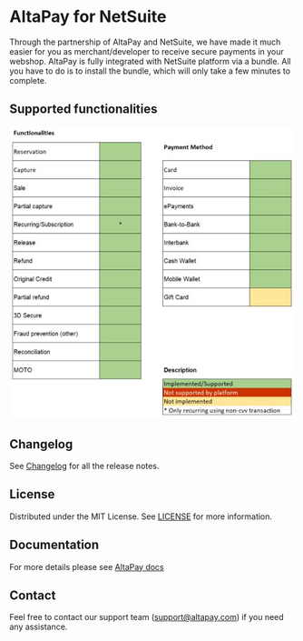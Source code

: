 # AltaPay for NetSuite
Through the partnership of AltaPay and NetSuite, we have made it much easier for you as merchant/developer to receive secure payments in your webshop. AltaPay is fully integrated with NetSuite platform via a bundle. All you have to do is to install the bundle, which will only take a few minutes to complete.

## Supported functionalities

![latest plugin update](img/netsuite.JPG)

## Changelog

See [Changelog](CHANGELOG.md) for all the release notes.

## License

Distributed under the MIT License. See [LICENSE](LICENSE) for more information.

## Documentation

For more details please see [AltaPay docs](https://documentation.altapay.com/)

## Contact
Feel free to contact our support team (support@altapay.com) if you need any assistance.
